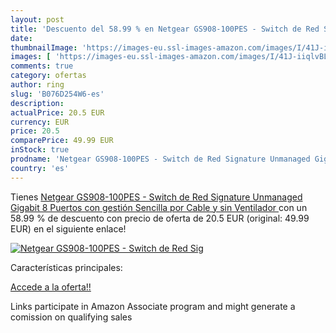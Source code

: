 ```yaml
---
layout: post
title: 'Descuento del 58.99 % en Netgear GS908-100PES - Switch de Red Sig'
date: 
thumbnailImage: 'https://images-eu.ssl-images-amazon.com/images/I/41J-iiqlvBL._SL200_.jpg'
images: [ 'https://images-eu.ssl-images-amazon.com/images/I/41J-iiqlvBL._SL200_.jpg' ]
comments: true
category: ofertas
author: ring
slug: 'B076D254W6-es'
description:
actualPrice: 20.5 EUR
currency: EUR
price: 20.5
comparePrice: 49.99 EUR
inStock: true
prodname: 'Netgear GS908-100PES - Switch de Red Signature Unmanaged Gigabit  8 Puertos con gestión Sencilla por Cable y sin Ventilador '
country: 'es'
---
```


Tienes [Netgear GS908-100PES - Switch de Red Signature Unmanaged Gigabit  8 Puertos con gestión Sencilla por Cable y sin Ventilador ](https://www.amazon.es/dp/B076D254W6/?tag=tolees-21) con un 58.99 % de descuento con precio de oferta de 20.5 EUR (original: 49.99 EUR) en el siguiente enlace!

[![Netgear GS908-100PES - Switch de Red Sig](https://images-eu.ssl-images-amazon.com/images/I/41J-iiqlvBL._SL200_.jpg)](https://www.amazon.es/dp/B076D254W6/?tag=tolees-21)

Características principales:


[Accede a la oferta!!](https://www.amazon.es/dp/B076D254W6/?tag=tolees-21)

Links participate in Amazon Associate program and might generate a comission on qualifying sales


